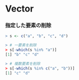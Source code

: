 # Vector

### 指定した要素の削除
```r
> s <- c("a", "b", "c", "d")

> # 一要素を削除
> s[-which(s %in% "a")] 
[1] "b" "c" "d"

> # 複数要素を削除
> s[-which(s %in% c("a", "b"))] 
[1] "c" "d" 
```
